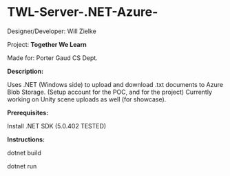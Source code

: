 # TWL-Server-.NET-Azure-

  Designer/Developer: Will Zielke

  Project: **Together We Learn**

  Made for: Porter Gaud CS Dept.

**Description:**

   Uses .NET (Windows side) to upload and download .txt documents to Azure Blob Storage. (Setup account for the POC, and for the project) Currently working on Unity scene uploads as well (for showcase). 

**Prerequisites:**

  Install .NET SDK (5.0.402 TESTED)

**Instructions:**

  dotnet build
  
  dotnet run
